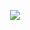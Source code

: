 <p align="center">
  <a href="https://github.com/Pranithjainbp84">
    <img src="https://github-readme-stats.vercel.app/api?username=Pranithjainbp84&count_private=true&show_icons=true&hide=contribs&include_all_commits=true" />
  </a>
</p>

